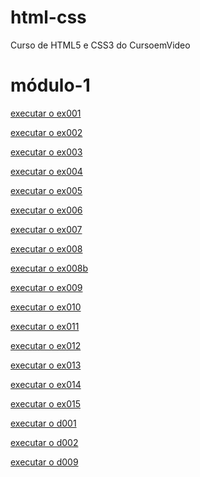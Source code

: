 # html-css
 Curso de HTML5 e CSS3 do CursoemVideo


# módulo-1

<a href="https://shydersonalves.github.io/html-css/modulo1/ex001/index.html" target="_blank" type="external">executar o ex001</a>

<a href="https://shydersonalves.github.io/html-css/modulo1/ex002/index.html" target="_blank" type="external">executar o ex002</a>

<a href="https://shydersonalves.github.io/html-css/modulo1/ex003/index.html" target="_blank" type="external">executar o ex003</a>

<a href="https://shydersonalves.github.io/html-css/modulo1/ex004/index.html" target="_blank" type="external">executar o ex004</a>

<a href="https://shydersonalves.github.io/html-css/modulo1/ex005/index.html" target="_blank" type="external">executar o ex005</a>

<a href="https://shydersonalves.github.io/html-css/modulo1/ex006/index.html" target="_blank" type="external">executar o ex006</a>

<a href="https://shydersonalves.github.io/html-css/modulo1/ex007/index.html" target="_blank" type="external">executar o ex007</a>

<a href="https://shydersonalves.github.io/html-css/modulo1/ex008/index.html" target="_blank" type="external">executar o ex008</a>

<a href="https://shydersonalves.github.io/html-css/modulo1/ex008b/index.html" target="_blank" type="external">executar o ex008b</a>

<a href="https://shydersonalves.github.io/html-css/modulo1/ex009/index.html" target="_blank" type="external">executar o ex009</a>

<a href="https://shydersonalves.github.io/html-css/modulo1/ex010/index.html" target="_blank" type="external">executar o ex010</a>

<a href="https://shydersonalves.github.io/html-css/modulo1/ex011/index.html" target="_blank" type="external">executar o ex011</a>

<a href="https://shydersonalves.github.io/html-css/modulo1/ex012/index.html" target="_blank" type="external">executar o ex012</a>

<a href="https://shydersonalves.github.io/html-css/modulo1/ex013/index.html" target="_blank" type="external">executar o ex013</a>

<a href="https://shydersonalves.github.io/html-css/modulo1/ex014/index.html" target="_blank" type="external">executar o ex014</a>

<a href="https://shydersonalves.github.io/html-css/modulo1/ex015/index.html" target="_blank" type="external">executar o ex015</a>

<a href="https://shydersonalves.github.io/html-css/modulo1/d001/index.html" target="_blank" type="external">executar o d001</a>

<a href="https://shydersonalves.github.io/html-css/modulo1/d002/index.html" target="_blank" type="external">executar o d002</a>

<a href="https://shydersonalves.github.io/html-css/modulo1/d009/index.html" target="_blank" type="external">executar o d009</a>

